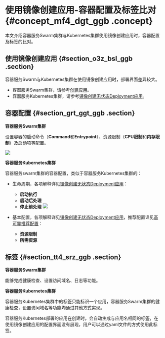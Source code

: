 # 使用镜像创建应用-容器配置及标签比对 {#concept_mf4_dgt_ggb .concept}

本文介绍容器服务Swarm集群与Kubernetes集群使用镜像创建应用时，容器配置及标签的比对。

## 使用镜像创建应用 {#section_o3z_bsl_ggb .section}

容器服务Swarm与Kubernetes集群在使用镜像创建应用时，部署界面差异较大。

-   容器服务Swarm集群，请参考[创建应用](../../../../intl.zh-CN/用户指南/应用管理/创建应用.md#)。
-   容器服务Kubernetes集群，请参考[镜像创建无状态Deployment应用](../../../../intl.zh-CN/用户指南/Kubernetes集群/应用管理/镜像创建无状态Deployment应用.md#)。

## 容器配置 {#section_grt_ggt_ggb .section}

**容器服务Swarm集群**

设置容器的启动命令（**Command**和**Entrypoint**）、资源限制（**CPU限制**和**内存限制**）及启动项等配置。

![](http://static-aliyun-doc.oss-cn-hangzhou.aliyuncs.com/assets/img/83757/155954470935453_zh-CN.png)

**容器服务Kubernetes集群**

容器服务swarm集群的容器配置，类似于容器服务Kubernetes集群的：

-   生命周期，各项解释详见[镜像创建无状态Deployment应用](../../../../intl.zh-CN/用户指南/Kubernetes集群/应用管理/镜像创建无状态Deployment应用.md#)：

    -   **启动执行**
    -   **启动后处理**
    -   **停止前处理**
    ![](http://static-aliyun-doc.oss-cn-hangzhou.aliyuncs.com/assets/img/83757/155954470935526_zh-CN.png)

-   基本配置，各项解释详见[镜像创建无状态Deployment应用](../../../../intl.zh-CN/用户指南/Kubernetes集群/应用管理/镜像创建无状态Deployment应用.md#)，推荐配置详见[高可靠推荐配置](../../../../intl.zh-CN/最佳实践/集群/Kubernetes集群选型及高可靠推荐配置/高可靠推荐配置.md#)：
    -   **资源限制**
    -   **所需资源**

## 标签 {#section_tt4_srz_ggb .section}

**容器服务Swarm集群**

能够完成健康检查、设置访问域名、日志等功能。

**容器服务Kubernetes集群**

容器服务Kubernetes集群中的标签只能标识一个应用，容器服务Swarm集群的健康检查，设置访问域名等功能均通过其他方式实现。

容器服务Kubernetes部署的应用在创建时，会自动生成与应用名相同的标签，在使用镜像创建应用的配置界面没有展现，用户可以通过yaml文件的方式使用此标签。

